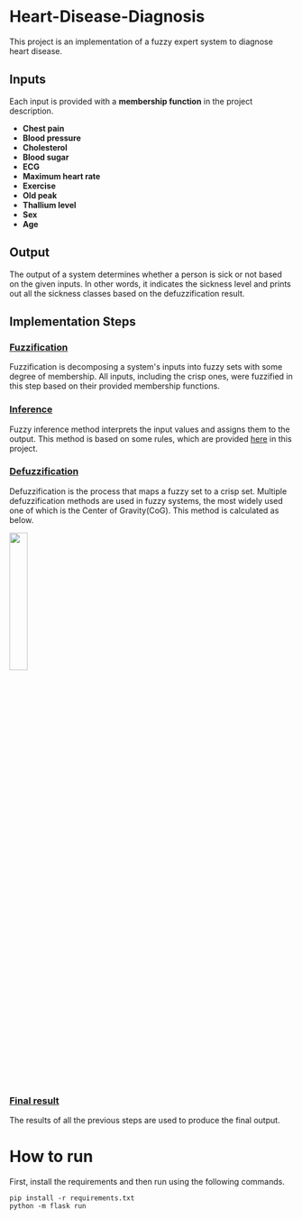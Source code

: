# Heart-Disease-Diagnosis

This project is an implementation of a fuzzy expert system to diagnose heart disease.
## Inputs
Each input is provided with a **membership function** in the project description. 
* **Chest pain**
* **Blood pressure**
* **Cholesterol**
* **Blood sugar**
* **ECG**
* **Maximum heart rate**
* **Exercise**
* **Old peak**
* **Thallium level**
* **Sex**
* **Age**
## Output
The output of a system determines whether a person is sick or not based on the given inputs. In other words, it indicates the sickness level and prints out all the sickness classes based on the defuzzification result.

## Implementation Steps
### [Fuzzification](/fuzzification.py)

Fuzzification is decomposing a system's inputs into fuzzy sets with some degree of membership. All inputs, including the crisp ones, were fuzzified in this step based on their provided membership functions.

### [Inference](/inference.py)
Fuzzy inference method interprets the input values and assigns them to the output. This method is based on some rules, which are provided [here](/rules.fcl) in this project.

### [Defuzzification](/defuzzification.py)
Defuzzification is the process that maps a fuzzy set to a crisp set. Multiple defuzzification methods are used in fuzzy systems, the most widely used one of which is the Center of Gravity(CoG). This method is calculated as below.

<p align="left">
  <img src="https://user-images.githubusercontent.com/79719208/196052646-0a6969cf-3835-4231-8b49-924d02582d35.jpg" width=25% height=25%>
</p>

### [Final result](/final_result.py)
The results of all the previous steps are used to produce the final output.
# How to run
First, install the requirements and then run using the following commands.

```
pip install -r requirements.txt
python -m flask run
```
